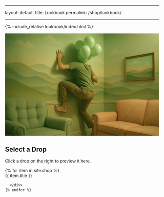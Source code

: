 
---
layout: default
title: Lookbook
permalink: /shop/lookbook/

---




{% include_relative lookbook/index.html %}

<div class="lookbook-container">
  <div class="lookbook-main">
    <div class="feature-frame">
      <img id="feature-image" src="/assets/shop/default.webp" alt="Featured Drop">
    </div>
    <div class="feature-meta">
      <h2 id="feature-title">Select a Drop</h2>
      <p id="feature-description">Click a drop on the right to preview it here.</p>
      <p class="price" id="feature-price"></p>
      <audio id="feature-audio" controls style="display: none;"></audio>
    </div>
  </div>

  <div class="lookbook-grid">
    {% for item in site.shop %}
      <div class="lookbook-thumb" 
          data-title="{{ item.title }}"
          data-description="{{ item.description }}"
          data-image="{{ item.image }}"
          data-price="${{ item.price }}"
          data-audio="/audio/{{ item.track | downcase | replace: ' ', '-' }}.mp3">
        <div class="cover-frame">
          {{ item.title }}
        </div>

      </div>
    {% endfor %}
  </div>
</div>

<script>
  const thumbs = document.querySelectorAll('.lookbook-thumb');
  const featureImage = document.getElementById('feature-image');
  const featureTitle = document.getElementById('feature-title');
  const featureDesc = document.getElementById('feature-description');
  const featurePrice = document.getElementById('feature-price');
  const featureAudio = document.getElementById('feature-audio');

  thumbs.forEach(thumb => {
    thumb.addEventListener('click', () => {
      featureImage.src = thumb.dataset.image;
      featureTitle.textContent = thumb.dataset.title;
      featureDesc.textContent = thumb.dataset.description;
      featurePrice.textContent = thumb.dataset.price;
      featureAudio.src = thumb.dataset.audio;
      featureAudio.style.display = 'block';
      featureAudio.play();
    });
  });
</script>


